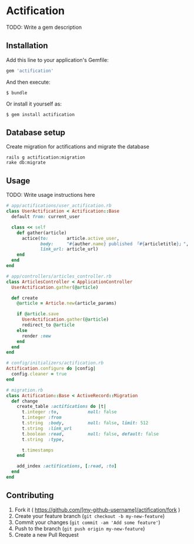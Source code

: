# Actification

TODO: Write a gem description

## Installation

Add this line to your application's Gemfile:

```ruby
gem 'actification'
```

And then execute:

    $ bundle

Or install it yourself as:

    $ gem install actification

## Database setup

Create migration for actifications and migrate the database

```console
rails g actification:migration
rake db:migrate
```

## Usage

TODO: Write usage instructions here

```ruby
# app/actifications/user_actification.rb
class UserActification < Actification::Base
  default from: current_user

  class << self
    def gather(article)
      actice(to:       article.active_user,
             body:     "#{auther.name} published 「#{articletitle}」",
             link_url: article_url)
    end
  end
end
```

```ruby
# app/controllers/articles_controller.rb
class ArticlesController < ApplicationController
  UserActification.gather(@article)

  def create
    @article = Article.new(article_params)

    if @article.save
      UserActification.gather(@article)
      redirect_to @article
    else
      render :new
    end
  end
end
```

```ruby
# config/initializers/actification.rb
Actification.configure do |config|
  config.cleaner = true
end
```

```ruby
# migration.rb
class Actification::Base < ActiveRecord::Migration
  def change
    create_table :actifications do |t|
      t.integer :to,           null: false
      t.integer :from
      t.string  :body,         null: false, limit: 512
      t.string  :link_url
      t.boolean :read,         null: false, default: false
      t.string  :type,

      t.timestamps
    end

    add_index :actifications, [:read, :to]
  end
end
```

## Contributing

1. Fork it ( https://github.com/[my-github-username]/actification/fork )
2. Create your feature branch (`git checkout -b my-new-feature`)
3. Commit your changes (`git commit -am 'Add some feature'`)
4. Push to the branch (`git push origin my-new-feature`)
5. Create a new Pull Request

